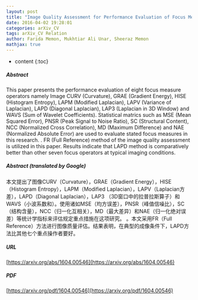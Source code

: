 ```yaml
---
layout: post
title: "Image Quality Assessment for Performance Evaluation of Focus Measure Operators"
date: 2016-04-02 19:28:01
categories: arXiv_CV
tags: arXiv_CV Relation
author: Farida Memon, Mukhtiar Ali Unar, Sheeraz Memon
mathjax: true
---
```


* content
{:toc}

##### Abstract
This paper presents the performance evaluation of eight focus measure operators namely Image CURV (Curvature), GRAE (Gradient Energy), HISE (Histogram Entropy), LAPM (Modified Laplacian), LAPV (Variance of Laplacian), LAPD (Diagonal Laplacian), LAP3 (Laplacian in 3D Window) and WAVS (Sum of Wavelet Coefficients). Statistical matrics such as MSE (Mean Squared Error), PNSR (Peak Signal to Noise Ratio), SC (Structural Content), NCC (Normalized Cross Correlation), MD (Maximum Difference) and NAE (Normalized Absolute Error) are used to evaluate stated focus measures in this research. . FR (Full Reference) method of the image quality assessment is utilized in this paper. Results indicate that LAPD method is comparatively better than other seven focus operators at typical imaging conditions.

##### Abstract (translated by Google)
本文提出了图像CURV（Curvature），GRAE（Gradient Energy），HISE（Histogram Entropy），LAPM（Modified Laplacian），LAPV（Laplacian方差），LAPD（Diagonal Laplacian），LAP3 （3D窗口中的拉普拉斯算子）和WAVS（小波系数和）。使用诸如MSE（均方误差），PNSR（峰值信噪比），SC（结构含量），NCC（归一化互相关），MD（最大差异）和NAE（归一化绝对误差）等统计学指标来评估规定重点措施在这项研究。 。本文采用FR（Full Reference）方法进行图像质量评估。结果表明，在典型的成像条件下，LAPD方法比其他七个重点操作者要好。

##### URL
[https://arxiv.org/abs/1604.00546](https://arxiv.org/abs/1604.00546)

##### PDF
[https://arxiv.org/pdf/1604.00546](https://arxiv.org/pdf/1604.00546)

